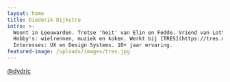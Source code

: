 ```yaml
---
layout: home
title: Diederik Dijkstra
intro: >-
  Woont in Leeuwarden. Trotse 'heit' van Elin en Fedde. Vriend van Lotte.
  Hobby's: wielrennen, muziek en koken. Werkt bij [TRES](https://tres.nl).
  Interesses: UX en Design Systems. 10+ jaar ervaring.
featured-image: /uploads/images/tres.jpg
---
```

[@dydric](https://twitter.com/dydric)
